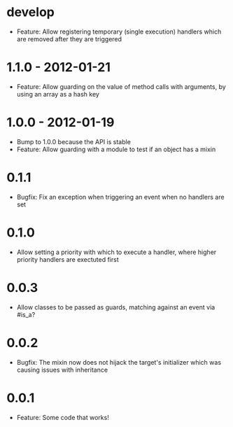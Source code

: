 # develop
  * Feature: Allow registering temporary (single execution) handlers which are removed after they are triggered

# 1.1.0 - 2012-01-21
  * Feature: Allow guarding on the value of method calls with arguments, by using an array as a hash key

# 1.0.0 - 2012-01-19
  * Bump to 1.0.0 because the API is stable
  * Feature: Allow guarding with a module to test if an object has a mixin

# 0.1.1
  * Bugfix: Fix an exception when triggering an event when no handlers are set

# 0.1.0
  * Allow setting a priority with which to execute a handler, where higher priority handlers are exectuted first

# 0.0.3
  * Allow classes to be passed as guards, matching against an event via #is_a?

# 0.0.2
  * Bugfix: The mixin now does not hijack the target's initializer which was causing issues with inheritance

# 0.0.1
  * Feature: Some code that works!
